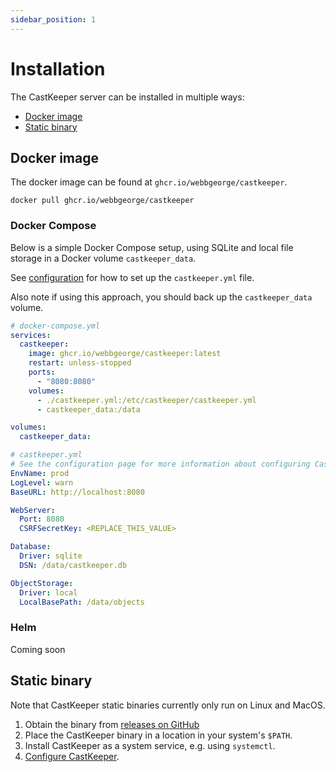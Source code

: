 ```yaml
---
sidebar_position: 1
---
```


# Installation

The CastKeeper server can be installed in multiple ways:

- [Docker image](#docker-image)
- [Static binary](#static-binary)

## Docker image

The docker image can be found at `ghcr.io/webbgeorge/castkeeper`.

```shell
docker pull ghcr.io/webbgeorge/castkeeper
```

### Docker Compose

Below is a simple Docker Compose setup, using SQLite and
local file storage in a Docker volume `castkeeper_data`.

See [configuration](/docs/getting-started/configuration#docker-compose) for
how to set up the `castkeeper.yml` file.

Also note if using this approach, you should back up the `castkeeper_data`
volume.

```yml
# docker-compose.yml
services:
  castkeeper:
    image: ghcr.io/webbgeorge/castkeeper:latest
    restart: unless-stopped
    ports:
      - "8080:8080"
    volumes:
      - ./castkeeper.yml:/etc/castkeeper/castkeeper.yml
      - castkeeper_data:/data

volumes:
  castkeeper_data:
```

```YAML
# castkeeper.yml
# See the configuration page for more information about configuring CastKeeper
EnvName: prod
LogLevel: warn
BaseURL: http://localhost:8080

WebServer:
  Port: 8080
  CSRFSecretKey: <REPLACE_THIS_VALUE>

Database:
  Driver: sqlite
  DSN: /data/castkeeper.db

ObjectStorage:
  Driver: local
  LocalBasePath: /data/objects
```

### Helm

Coming soon

## Static binary

Note that CastKeeper static binaries currently only run on Linux and MacOS.

1. Obtain the binary from [releases on GitHub](https://github.com/webbgeorge/castkeeper/releases)
2. Place the CastKeeper binary in a location in your system's `$PATH`.
3. Install CastKeeper as a system service, e.g. using `systemctl`.
4. [Configure CastKeeper](/docs/getting-started/configuration).
